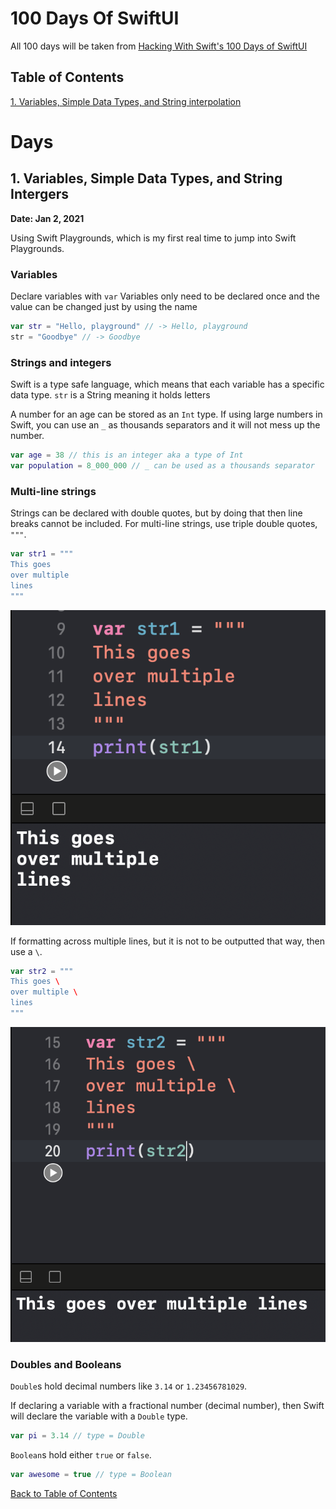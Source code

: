 # 100 Days Of SwiftUI

All 100 days will be taken from [Hacking With Swift's 100 Days of SwiftUI](https://www.hackingwithswift.com/100/swiftui)

## Table of Contents

[1. Variables, Simple Data Types, and String interpolation](#1-variables-simple-data-types-and-string-interpolation)

# Days

## 1. Variables, Simple Data Types, and String Intergers

**Date: Jan 2, 2021**

Using Swift Playgrounds, which is my first real time to jump into Swift Playgrounds.

### Variables

Declare variables with `var`
Variables only need to be declared once and the value can be changed just by using the name

```swift
var str = "Hello, playground" // -> Hello, playground
str = "Goodbye" // -> Goodbye
```

### Strings and integers

Swift is a type safe language, which means that each variable has a specific data type. `str` is a String meaning it holds letters

A number for an age can be stored as an `Int` type. If using large numbers in Swift, you can use an `_` as thousands separators and it will not mess up the number.

``` swift
var age = 38 // this is an integer aka a type of Int
var population = 8_000_000 // _ can be used as a thousands separator
```

### Multi-line strings

Strings can be declared with double quotes, but by doing that then line breaks cannot be included. For multi-line strings, use triple double quotes, `"""`.

``` swift
var str1 = """
This goes
over multiple
lines
"""
```

![Multi-line is multi-line](./images/001_multiline.png)

If formatting across multiple lines, but it is not to be outputted that way, then use a `\`.

``` swift
var str2 = """
This goes \
over multiple \
lines
"""
```

![Multi-line is not multi-line](./images/001_multiline_2.png)

### Doubles and Booleans

`Double`s hold decimal numbers like `3.14` or `1.23456781029`.

If declaring a variable with a fractional number (decimal number), then Swift will declare the variable with a `Double` type.

``` swift
var pi = 3.14 // type = Double
```

`Boolean`s hold either `true` or `false`.

``` swift
var awesome = true // type = Boolean
```

[Back to Table of Contents](#table-of-contents)